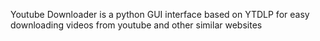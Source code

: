 Youtube Downloader is a python GUI interface based on YTDLP for easy downloading videos from youtube and other similar websites
